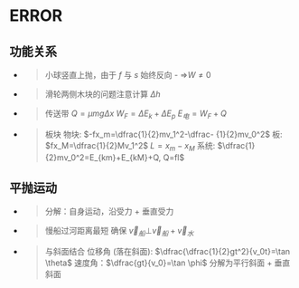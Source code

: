 # ERROR

## 功能关系

- > 小球竖直上抛，由于 $f$ 与 $s$ 始终反向 - $\Rightarrow$$W\neq0$
- > 滑轮两侧木块的问题注意计算 $\Delta h$
- > 传送带
  > $Q=\mu mg \Delta x$
  > $W_F=\Delta E_k+\Delta E_p$
  > $E_电=W_F+Q$

- > 板块
  > 物块: $-fx_m=\dfrac{1}{2}mv_1^2-\dfrac- {1}{2}mv_0^2$
  > 板: $fx_M=\dfrac{1}{2}Mv_1^2$
  > $L=x_m-x_M$
  > 系统: $\dfrac{1}{2}mv_0^2=E_{km}+E_{kM}+Q, Q=fl$

## 平抛运动

- > 分解：自身运动，沿受力 + 垂直受力
- > 慢船过河距离最短
  > 确保 $\overrightarrow v_船 \bot \overrightarrow v_船 + \overrightarrow v_水$

- > 与斜面结合
  > 位移角 (落在斜面): $\dfrac{\dfrac{1}{2}gt^2}{v_0t}=\tan \theta$
  > 速度角：$\dfrac{gt}{v_0}=\tan \phi$
  > 分解为平行斜面 + 垂直斜面

